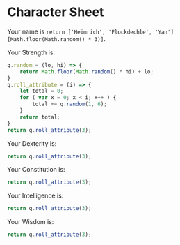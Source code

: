 # Character Sheet

Your name is `return ['Heimrich', 'Flockdechle', 'Yan'][Math.floor(Math.random() * 3)]`.

Your Strength is:
```javascript
q.random = (lo, hi) => {
    return Math.floor(Math.random() * hi) + lo;
}
q.roll_attribute = (i) => {
    let total = 0;
    for ( var x = 0; x < i; x++ ) {
        total += q.random(1, 6);
    }
    return total;
}
return q.roll_attribute(3);
```

Your Dexterity is:
```javascript
return q.roll_attribute(3);
```

Your Constitution is:
```javascript
return q.roll_attribute(3);
```

Your Intelligence is:
```javascript
return q.roll_attribute(3);
```
Your Wisdom is:
```javascript
return q.roll_attribute(3);
```